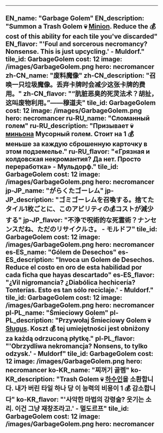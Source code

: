 ---

EN_name: "Garbage Golem"
EN_description: "Summon a Trash Golem 💀 <u>Minion</u>. Reduce the 💰 cost of this ability for each tile you've discarded"
EN_flavor: "'Foul and sorcerous necromancy? Nonsense. This is just upcycling.' - Muldorf."
tile_id: GarbageGolem
cost: 12
image: /images/GarbageGolem.png
hero: necromancer
zh-CN_name: "废料魔像"
zh-CN_description: "召唤一只垃圾魔像。丢弃卡牌时会减少这张卡牌的费用。"
zh-CN_flavor: "“肮脏恶臭的死灵法术？胡扯，这叫废物利用。”——穆道夫"
tile_id: GarbageGolem
cost: 12
image: /images/GarbageGolem.png
hero: necromancer
ru-RU_name: "Сломанный голем"
ru-RU_description: "Призывает 💀 <u>миньона</u> Мусорный голем. Стоит на 1 💰 меньше за каждую сброшенную карточку в этом подземелье."
ru-RU_flavor: "«Грязная и колдовская некромантия? Да нет. Просто переработка» - Мульдорф."
tile_id: GarbageGolem
cost: 12
image: /images/GarbageGolem.png
hero: necromancer
jp-JP_name: "がらくたゴーレム"
jp-JP_description: "ゴミゴーレムを召喚する。捨てたタイル1枚ごとに、このアビリティの💰コストが減少する"
jp-JP_flavor: "不浄で呪術的な死霊術？ナンセンスだね、ただのリサイクルさ。 - モルドフ"
tile_id: GarbageGolem
cost: 12
image: /images/GarbageGolem.png
hero: necromancer
es-ES_name: "Gólem de Desechos"
es-ES_description: "Invoca un Golem de Desechos. Reduce el costo en oro de esta habilidad por cada ficha que hayas descartado"
es-ES_flavor: "¿Vil nigromancia? ¿Diabólica hechicería? Tonterías. Esto es tan sólo reciclaje.' - Muldorf."
tile_id: GarbageGolem
cost: 12
image: /images/GarbageGolem.png
hero: necromancer
pl-PL_name: "Śmieciowy Golem"
pl-PL_description: "Przywołaj Śmieciowy Golem 💀 <u>Sługus</u>. Koszt 💰 tej umiejętności jest obniżony za każdą odrzuconą płytkę."
pl-PL_flavor: "'Obrzydliwa nekromancja? Nonsens, to tylko odzysk.' - Muldorf"
tile_id: GarbageGolem
cost: 12
image: /images/GarbageGolem.png
hero: necromancer
ko-KR_name: "찌꺼기 골렘"
ko-KR_description: "Trash Golem 💀 <u>하수인</u>을 소환합니다. 내가 버린 타일 하나 당 이 능력의 비용이 1 💰 감소합니다"
ko-KR_flavor: "'사악한 마법의 강령술? 웃기는 소리. 이건 그냥 재창조라고.' - 멀도르프"
tile_id: GarbageGolem
cost: 12
image: /images/GarbageGolem.png
hero: necromancer
---